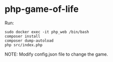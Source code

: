 # php-game-of-life
Run:  
```
sudo docker exec -it php_web /bin/bash
composer install
composer dump-autoload
php src/index.php
```

NOTE: Modify config.json file to change the game.